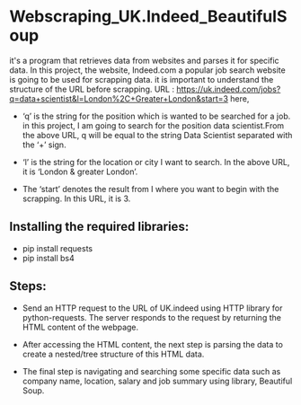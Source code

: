 # Webscraping_UK.Indeed_BeautifulSoup
it's a program that retrieves data from websites and parses it for specific data. In this project, the website, Indeed.com a popular job search website is going to be used for scrapping data.
it is important to understand the structure of the URL before scrapping.
URL : https://uk.indeed.com/jobs?q=data+scientist&l=London%2C+Greater+London&start=3
here,
*  ‘q’ is the string for the position which is wanted to be searched for a job. in this project, I am going to search for the position data scientist.From the above URL, q will be equal to the string Data Scientist separated with the ‘+’ sign.
* ‘l’ is the string for the location or city I want to search. In the above URL, it is ‘London & greater London’.

* The ‘start’ denotes the result from I where you want to begin with the scrapping. In this URL, it is 3.

## Installing the required libraries:
* pip install requests
* pip install bs4

## Steps: 
* Send an HTTP request to the URL of UK.indeed using HTTP library for python-requests. The server responds to the request by returning the HTML content of the webpage.

* After accessing the HTML content, the next step is parsing the data to create a nested/tree structure of this HTML data. 

* The final step is navigating and searching some specific data such as company name, location, salary and job summary using library, Beautiful Soup.
